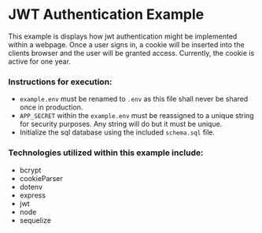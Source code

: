 # JWT Authentication Example

This example is displays how jwt authentication might be implemented within a webpage. Once a user signs in, a cookie will be inserted into the clients browser and the user will be granted access. Currently, the cookie is active for one year.


### Instructions for execution:
- `example.env` must be renamed to `.env` as this file shall never be shared once in production.
- `APP_SECRET` within the `example.env` must be reassigned to a unique string for security purposes. Any string will do but it must be unique.
- Initialize the sql database using the included `schema.sql` file.


### Technologies utilized within this example include:
- bcrypt
- cookieParser
- dotenv
- express
- jwt
- node
- sequelize